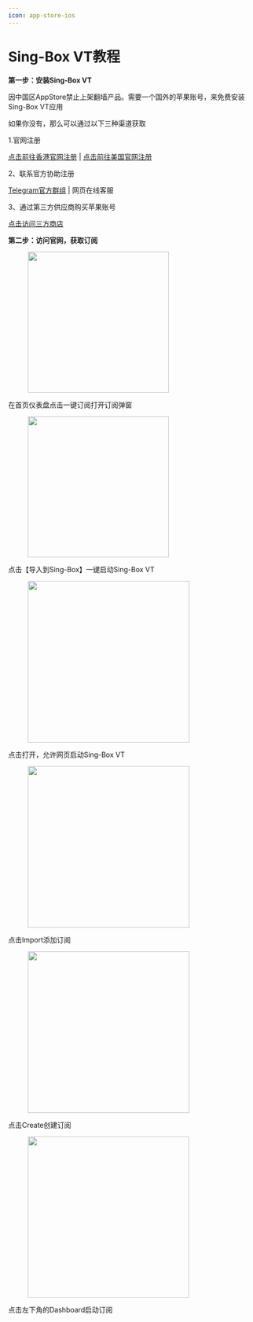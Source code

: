 ```yaml
---
icon: app-store-ios
---
```


# Sing-Box VT教程

**第一步：安装Sing-Box VT**

因中国区AppStore禁止上架翻墙产品。需要一个国外的苹果账号，来免费安装Sing-Box VT应用

如果你没有，那么可以通过以下三种渠道获取

1.官网注册

[点击前往香港官网注册](https://secure6.store.apple.com/hk-zh/shop/account/home) | [点击前往美国官网注册](https://secure6.store.apple.com/shop/account/home)

2、联系官方协助注册

[Telegram官方群组](https://t.me/JamVPNCustomer) | 网页在线客服

3、通过第三方供应商购买苹果账号

[点击访问三方商店](https://ttmh.ewdwwee.com.cn/)

**第二步：访问官网，获取订阅**

<figure><img src="../.gitbook/assets/image (5).png" alt="" width="287"><figcaption></figcaption></figure>

在首页仪表盘点击一键订阅打开订阅弹窗

<figure><img src="../.gitbook/assets/image (1) (1).png" alt="" width="287"><figcaption></figcaption></figure>

点击【导入到Sing-Box】一键启动Sing-Box VT

<figure><img src="../.gitbook/assets/image (6).png" alt="" width="329"><figcaption></figcaption></figure>

点击打开，允许网页启动Sing-Box VT

<figure><img src="../.gitbook/assets/image (7).png" alt="" width="329"><figcaption></figcaption></figure>

点击Import添加订阅

<figure><img src="../.gitbook/assets/image (8).png" alt="" width="329"><figcaption></figcaption></figure>

点击Create创建订阅

<figure><img src="../.gitbook/assets/image (50).png" alt="" width="328"><figcaption></figcaption></figure>

点击左下角的Dashboard启动订阅









